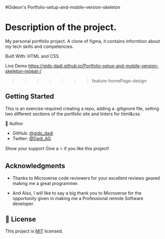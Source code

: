 #Gideon's Portfolio-setup-and-mobile-version-skeleton

# Description of the project.

My personal portfolio project. A clone of figma, it contains informtion about my tech skills and competencies.

Built With: HTML and CSS

Live Demo
https://gids-dadi.github.io/Portfolio-setup-and-mobile-version-skeleton-repeat-/

> > > > > > > feature-homePage-design

## Getting Started

This is an exercise required creating a repo, adding a .gitignore file, setting two different sections of the portfolio site and linters for html&css.

👤 Author

- GitHub: [@gids_dadi](https://github.com/gids-dadi)
- Twitter: [@Dadi_AG](https://twitter.com/Dadi_AG)

Show your support
Give a ⭐️ if you like this project!

## Acknowledgments

- Thanks to Microverse code reviewers for your excellent reviews geared making me a great programmer.

- And Also, I will like to say a big thank you to Microverse for the opportunity given in making me a Professional remote Software developer.

## 📝 License

This project is [MIT](./MIT.md) licensed.
